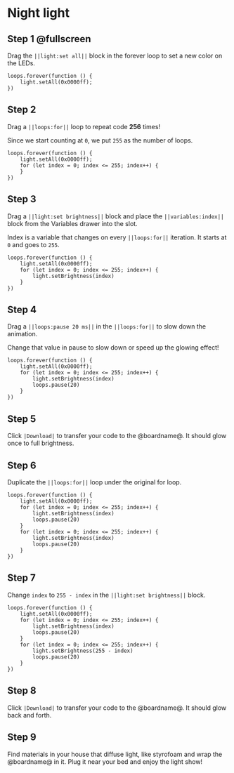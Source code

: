 # Night light

## Step 1 @fullscreen

Drag the ``||light:set all||`` block in the forever loop to set a new color on the LEDs.

```blocks
loops.forever(function () {
    light.setAll(0x0000ff);
})
```

## Step 2

Drag a ``||loops:for||`` loop to repeat code **256** times!

Since we start counting at ``0``, we put ``255`` as the number of loops.

```blocks
loops.forever(function () {
    light.setAll(0x0000ff);
    for (let index = 0; index <= 255; index++) {
    }
})
```

## Step 3

Drag a ``||light:set brightness||`` block and place the ``||variables:index||`` block from the Variables drawer
into the slot.

Index is a variable that changes on every ``||loops:for||`` iteration. It starts at ``0`` and goes to ``255``.

```blocks
loops.forever(function () {
    light.setAll(0x0000ff);
    for (let index = 0; index <= 255; index++) {
        light.setBrightness(index)
    }
})
```

## Step 4

Drag a ``||loops:pause 20 ms||`` in the ``||loops:for||`` to slow down the animation.

Change that value in pause to slow down or speed up the glowing effect!

```blocks
loops.forever(function () {
    light.setAll(0x0000ff);
    for (let index = 0; index <= 255; index++) {
        light.setBrightness(index)
        loops.pause(20)
    }
})
```

## Step 5

Click ``|Download|`` to transfer your code to the @boardname@. It should glow once to full brightness.

## Step 6

Duplicate the ``||loops:for||`` loop under the original for loop.

```blocks
loops.forever(function () {
    light.setAll(0x0000ff);
    for (let index = 0; index <= 255; index++) {
        light.setBrightness(index)
        loops.pause(20)
    }
    for (let index = 0; index <= 255; index++) {
        light.setBrightness(index)
        loops.pause(20)
    }
})
```

## Step 7

Change ``index`` to ``255 - index`` in the ``||light:set brightness||`` block.

```blocks
loops.forever(function () {
    light.setAll(0x0000ff);
    for (let index = 0; index <= 255; index++) {
        light.setBrightness(index)
        loops.pause(20)
    }
    for (let index = 0; index <= 255; index++) {
        light.setBrightness(255 - index)
        loops.pause(20)
    }
})
```

## Step 8

Click ``|Download|`` to transfer your code to the @boardname@. It should glow back and forth.

## Step 9

Find materials in your house that diffuse light, like styrofoam and wrap the @boardname@ in it. Plug it near your bed 
and enjoy the light show!

